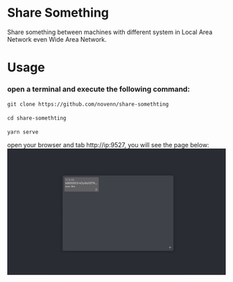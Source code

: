 # Share Something

Share something between machines with different system in Local Area Network even Wide Area Network.

# Usage

### open a terminal and execute the following command:
```shell
git clone https://github.com/novenn/share-somethting

cd share-somethting

yarn serve
```

open your browser and tab http://ip:9527, you will see the page below:
![2](./intro.jpg)
